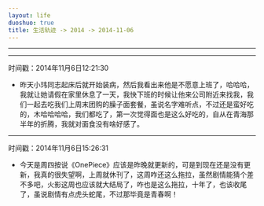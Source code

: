 ```yaml
---
layout: life
duoshuo: true
title: 生活轨迹 -> 2014 -> 2014-11-06
---
```


******

******
时间戳：2014年11月6日12:21:30

  + 昨天小玮同志起床后就开始装病，然后我看出来他是不愿意上班了，哈哈哈，我就让她请假在家里休息了一天，我快下班的时候让他来公司附近来找我，我们一起去吃我们上周末团购的臊子面套餐，虽说名字难听点，不过还是蛮好吃的，木哈哈哈哈，我们都吃了，第一次觉得面也是这么好吃的，自从在青海那半年的折腾，我就对面食没有啥好感了。
  
******
  时间戳：2014年11月6日15:26:31
  + 今天是周四按说《OnePiece》应该是昨晚就更新的，可是到现在还是没有更新，我真的很失望啊，上周就休刊了，这周咋还这么拖拉，虽然剧情能猜个差不多吧，火影这周也应该就大结局了，咋也是这么拖拉，十年了，也该收尾了，虽说剧情有点虎头蛇尾，不过那毕竟是青春啊！